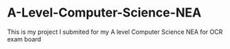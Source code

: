 # A-Level-Computer-Science-NEA
This is my project I submited for my A level Computer Science NEA for OCR exam board
